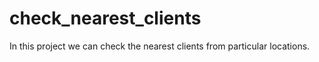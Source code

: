 # check_nearest_clients
In this project we can check the nearest clients from particular locations.
